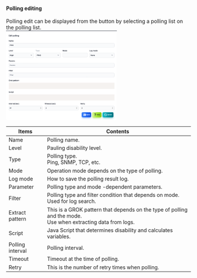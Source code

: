 #### Polling editing

<div class="text-xl">
Polling edit can be displayed from the button by selecting a polling list on the polling list.
</div>

<img src="../../help/en/2023-12-03_09-28-18.png" style="width: 60%;" />

>>>

<div class="text-lg">

| Items | Contents |
| ---- | ---- |
| Name | Polling name.|
| Level | Pauling disability level.|
| Type | Polling type.<br> Ping, SNMP, TCP, etc. |
| Mode | Operation mode depends on the type of polling.|
| Log mode | How to save the polling result log.|
| Parameter | Polling type and mode -dependent parameters.|
| Filter | Polling type and filter condition that depends on mode.<br> Used for log search.|
| Extract pattern | This is a GROK pattern that depends on the type of polling and the mode.<br> Use when extracting data from logs.|
| Script | Java Script that determines disability and calculates variables.|
| Polling interval | Polling interval.|
| Timeout | Timeout at the time of polling.|
| Retry | This is the number of retry times when polling.|

</div>



